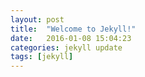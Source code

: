 ```yaml
---
layout: post
title:  "Welcome to Jekyll!"
date:   2016-01-08 15:04:23
categories: jekyll update
tags: [jekyll]
---
```

